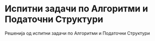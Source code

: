 # Испитни задачи по Алгоритми и Податочни Структури
Решенија од испитни задачи по Алгоритми и Податочни Структури

